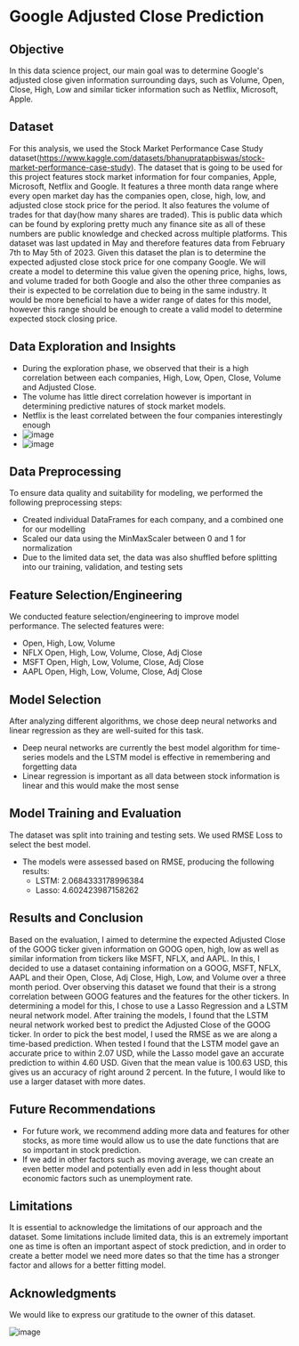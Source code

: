 # Google Adjusted Close Prediction

## Objective
In this data science project, our main goal was to determine Google's adjusted close given information surrounding days, such as Volume, Open, Close, High, Low and similar ticker information such as Netflix, Microsoft, Apple.

## Dataset
For this analysis, we used the Stock Market Performance Case Study dataset(https://www.kaggle.com/datasets/bhanupratapbiswas/stock-market-performance-case-study). The dataset that is going to be used for this project features stock market information for four companies, Apple, Microsoft, Netflix and Google. It features a three month data range where every open market day has the companies open, close, high, low, and adjusted close stock price for the period. It also features the volume of trades for that day(how many shares are traded). This is public data which can be found by exploring pretty much any finance site as all of these numbers are public knowledge and checked across multiple platforms. This dataset was last updated in May and therefore features data from February 7th to May 5th of 2023. Given this dataset the plan is to determine the expected adjusted close stock price for one company Google. We will create a model to determine this value given the opening price, highs, lows, and volume traded for both Google and also the other three companies as their is expected to be correlation due to being in the same industry. It would be more beneficial to have a wider range of dates for this model, however this range should be enough to create a valid model to determine expected stock closing price.

## Data Exploration and Insights
- During the exploration phase, we observed that their is a high correlation between each companies, High, Low, Open, Close, Volume and Adjusted Close.
- The volume has little direct correlation however is important in determining predictive natures of stock market models.
- Netflix is the least correlated between the four companies interestingly enough
- ![image](https://github.com/CSC380-SU23-UofArizona/final-project-cole-suddarth/assets/87513908/3fe5b780-981f-4e67-bafb-1fd6ef972b09)
- ![image](https://github.com/CSC380-SU23-UofArizona/final-project-cole-suddarth/assets/87513908/73e08235-eb9d-4370-a81c-d8d4e7701e64)



## Data Preprocessing
To ensure data quality and suitability for modeling, we performed the following preprocessing steps:
- Created individual DataFrames for each company, and a combined one for our modelling
- Scaled our data using the MinMaxScaler between 0 and 1 for normalization
- Due to the limited data set, the data was also shuffled before splitting into our training, validation, and testing sets

## Feature Selection/Engineering
We conducted feature selection/engineering to improve model performance. The selected features were:
- Open, High, Low, Volume
- NFLX Open, High, Low, Volume, Close, Adj Close
- MSFT Open, High, Low, Volume, Close, Adj Close
- AAPL Open, High, Low, Volume, Close, Adj Close

## Model Selection
After analyzing different algorithms, we chose deep neural networks and linear regression as they are well-suited for this task.
- Deep neural networks are currently the best model algorithm for time-series models and the LSTM model is effective in remembering and forgetting data
- Linear regression is important as all data between stock information is linear and this would make the most sense

## Model Training and Evaluation
The dataset was split into training and testing sets. We used RMSE Loss to select the best model. 
- The models were assessed based on RMSE, producing the following results:
  - LSTM: 2.0684333178996384
  - Lasso: 4.602423987158262

## Results and Conclusion
Based on the evaluation,  I aimed to determine the expected Adjusted Close of the GOOG ticker given information on GOOG open, high, low as well as similar information from tickers like MSFT, NFLX, and AAPL. In this, I decided to use a dataset containing information on a GOOG, MSFT, NFLX, AAPL and their Open, Close, Adj Close, High, Low, and Volume over a three month period. Over observing this dataset we found that their is a strong correlation between GOOG features and the features for the other tickers. In determining a model for this, I chose to use a Lasso Regression and a LSTM neural network model. After training the models, I found that the LSTM neural network worked best to predict the Adjusted Close of the GOOG ticker. In order to pick the best model, I used the RMSE as we are along a time-based prediction. When tested I found that the LSTM model gave an accurate price to within 2.07 USD, while the Lasso model gave an accurate prediction to within 4.60 USD. Given that the mean value is 100.63 USD, this gives us an accuracy of right around 2 percent. In the future, I would like to use a larger dataset with more dates.

## Future Recommendations
- For future work, we recommend adding more data and features for other stocks, as more time would allow us to use the date functions that are so important in stock prediction.
- If we add in other factors such as moving average, we can create an even better model and potentially even add in less thought about economic factors such as unemployment rate.

## Limitations
It is essential to acknowledge the limitations of our approach and the dataset. Some limitations include limited data, this is an extremely important one as time is often an important aspect of stock prediction, and in order to create a better model we need more dates so that the time has a stronger factor and allows for a better fitting model.

## Acknowledgments
We would like to express our gratitude to the owner of this dataset.

![image](https://github.com/CSC380-SU23-UofArizona/final-project-cole-suddarth/assets/87513908/8560aa1f-853e-456a-9b27-0a09f06b0e13)

